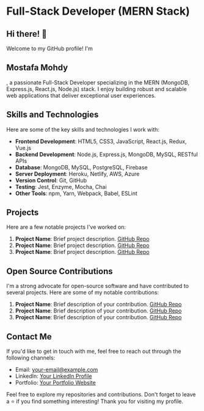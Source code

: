 # Full-Stack Developer (MERN Stack)




## Hi there! 👋

Welcome to my GitHub profile! I'm <h2>Mostafa Mohdy</h2>, a passionate Full-Stack Developer specializing in the MERN (MongoDB, Express.js, React.js, Node.js) stack. I enjoy building robust and scalable web applications that deliver exceptional user experiences.

## Skills and Technologies

Here are some of the key skills and technologies I work with:

- **Frontend Development**: HTML5, CSS3, JavaScript, React.js, Redux, Vue.js
- **Backend Development**: Node.js, Express.js, MongoDB, MySQL, RESTful APIs
- **Database**: MongoDB, MySQL, PostgreSQL, Firebase
- **Server Deployment**: Heroku, Netlify, AWS, Azure
- **Version Control**: Git, GitHub
- **Testing**: Jest, Enzyme, Mocha, Chai
- **Other Tools**: npm, Yarn, Webpack, Babel, ESLint

## Projects

Here are a few notable projects I've worked on:

1. **Project Name**: Brief project description. [GitHub Repo](https://github.com/your-username/project-repo)
1. **Project Name**: Brief project description. [GitHub Repo](https://github.com/your-username/project-repo)
1. **Project Name**: Brief project description. [GitHub Repo](https://github.com/your-username/project-repo)

## Open Source Contributions

I'm a strong advocate for open-source software and have contributed to several projects. Here are some of my notable contributions:

1. **Project Name**: Brief description of your contribution. [GitHub Repo](https://github.com/project-owner/project-repo)
1. **Project Name**: Brief description of your contribution. [GitHub Repo](https://github.com/project-owner/project-repo)
1. **Project Name**: Brief description of your contribution. [GitHub Repo](https://github.com/project-owner/project-repo)

## Contact Me

If you'd like to get in touch with me, feel free to reach out through the following channels:

- Email: [your-email@example.com](mailto:your-email@example.com)
- LinkedIn: [Your LinkedIn Profile](https://www.linkedin.com/in/your-profile)
- Portfolio: [Your Portfolio Website](https://your-portfolio-website.com)

Feel free to explore my repositories and contributions. Don't forget to leave a ⭐️ if you find something interesting! Thank you for visiting my profile.
